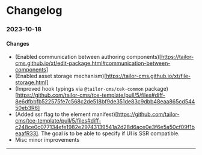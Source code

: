 # Changelog

### 2023-10-18

#### Changes
- (Enabled communication between authoring components)[https://tailor-cms.github.io/xt/edit-package.html#communication-between-components]
- (Enabled asset storage mechanism)[https://tailor-cms.github.io/xt/file-storage.html]
- (Improved hook typings via `@tailor-cms/cek-common` package)[https://github.com/tailor-cms/tce-template/pull/5/files#diff-8e6dfbbfb522575fe7c568c2de518bf9de351de83c9dbb48eaa865cd54450eb3R6]
- (Added ssr flag to the element manifest)[https://github.com/tailor-cms/tce-template/pull/5/files#diff-c248ce0c077134efe1982e29743139541a2d28d6ace0e3f6e5a50cf09f1beaafR33].
  The goal is to be able to specify if UI is SSR compatible.
- Misc minor improvements

---
